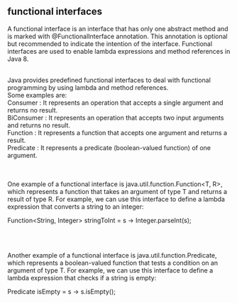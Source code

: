 ## functional interfaces

A functional interface is an interface that has only one abstract method and is marked with @FunctionalInterface annotation. This annotation is optional but recommended to indicate the intention of the interface. 
Functional interfaces are used to enable lambda expressions and method references in Java 8.

<br>
Java provides predefined functional interfaces to deal with functional programming by using lambda and method references.  <br>
Some examples are: <br>
Consumer <T>: It represents an operation that accepts a single argument and returns no result. <br>
BiConsumer <T,U>: It represents an operation that accepts two input arguments and returns no result. <br>
Function <T,R>: It represents a function that accepts one argument and returns a result. <br>
Predicate <T>: It represents a predicate (boolean-valued function) of one argument. <br>
 <br>
  <br>


One example of a functional interface is java.util.function.Function<T, R>, which represents a function that takes an argument of type T and returns a result of type R. For example, we can use this interface to define a lambda expression that converts a string to an integer:

Function<String, Integer> stringToInt = s -> Integer.parseInt(s);

<br>
<br>

Another example of a functional interface is java.util.function.Predicate<T>, which represents a boolean-valued function that tests a condition on an argument of type T. For example, we can use this interface to define a lambda expression that checks if a string is empty:

Predicate<String> isEmpty = s -> s.isEmpty();
